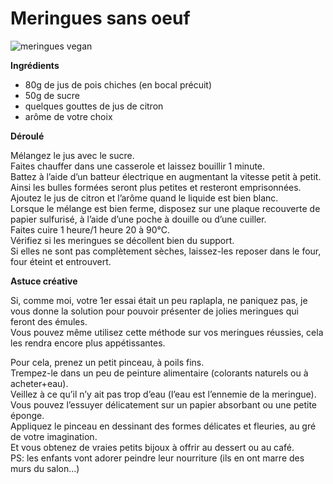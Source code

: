 # Meringues sans oeuf

![meringues vegan](https://github.com/bndct-lmbrt/mes-recettes/blob/master/medias/meringues-vegan.jpg)

**Ingrédients**  

* 80g de jus de pois chiches (en bocal précuit)
* 50g de sucre
* quelques gouttes de jus de citron
* arôme de votre choix

**Déroulé**  

Mélangez le jus avec le sucre.  
Faites chauffer dans une casserole et laissez bouillir 1 minute.  
Battez à l’aide d’un batteur électrique en augmentant la vitesse petit à petit.  
Ainsi les bulles formées seront plus petites et resteront emprisonnées.  
Ajoutez le jus de citron et l’arôme quand le liquide est bien blanc.  
Lorsque le mélange est bien ferme, disposez sur une plaque recouverte de papier sulfurisé, à l’aide d’une poche à douille ou d’une cuiller.  
Faites cuire 1 heure/1 heure 20 à 90°C.  
Vérifiez si les meringues se décollent bien du support.  
Si elles ne sont pas complètement sèches, laissez-les reposer dans le four, four éteint et entrouvert.  

**Astuce créative**

Si, comme moi, votre 1er essai était un peu raplapla, ne paniquez pas, je vous donne la solution pour pouvoir présenter de jolies meringues qui feront des émules.  
Vous pouvez même utilisez cette méthode sur vos meringues réussies, cela les rendra encore plus appétissantes.  

Pour cela, prenez un petit pinceau, à poils fins.  
Trempez-le dans un peu de peinture alimentaire (colorants naturels ou à acheter+eau).  
Veillez à ce qu’il n’y ait pas trop d’eau (l’eau est l’ennemie de la meringue). Vous pouvez l’essuyer délicatement sur un papier absorbant ou une petite éponge.  
Appliquez le pinceau en dessinant des formes délicates et fleuries, au gré de votre imagination.  
Et vous obtenez de vraies petits bijoux à offrir au dessert ou au café.  
PS: les enfants vont adorer peindre leur nourriture (ils en ont marre des murs du salon…)  